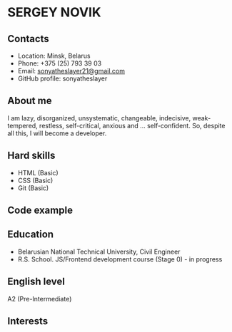 # SERGEY NOVIK
## Contacts
- Location: Minsk, Belarus
- Phone: +375 (25) 793 39 03
- Email: sonyatheslayer21@gmail.com
- GitHub profile: sonyatheslayer
## About me
I am lazy, disorganized, unsystematic, changeable,
indecisive, weak-tempered, restless, self-critical,
anxious and ... self-confident.
So, despite all this, I will become a developer.
## Hard skills
- HTML (Basic)
- CSS (Basic)
- Git (Basic)
## Code example

## Education
- Belarusian National Technical University,
  Civil Engineer
- R.S. School. JS/Frontend development
  course (Stage 0) - in progress
## English level
A2 (Pre-Intermediate)
## Interests